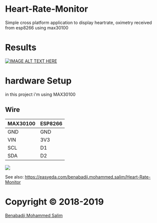 # Heart-Rate-Monitor
Simple cross platform application to display heartrate, oximetry received from esp8266 using max30100

# Results
[![IMAGE ALT TEXT HERE](https://img.youtube.com/vi/w2Yk5D5gZwU/0.jpg)](https://www.youtube.com/watch?v=w2Yk5D5gZwU)

# hardware Setup
in this project i'm using MAX30100 

## Wire

| MAX30100 | ESP8266 |
|----------|---------|
| GND      | GND     |
| VIN      | 3V3     |
| SCL      | D1      |
| SDA      | D2      |


![](https://github.com/salim97/Heart-Rate-Monitor/blob/master/Schematic%20esp8266%20max30100%20.png)

See also: https://easyeda.com/benabadji.mohammed.salim/Heart-Rate-Monitor

# Copyright © 2018-2019

[Benabadji Mohammed Salim](https://github.com/salim97)
